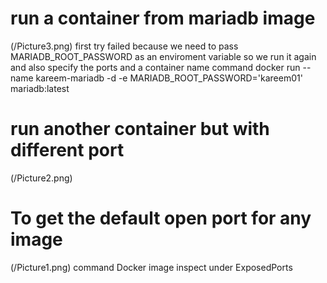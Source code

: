 # run a container from mariadb image 
(/Picture3.png)
first try failed because we need to pass MARIADB_ROOT_PASSWORD as an enviroment variable 
so we run it again and also specify the ports and a container name 
command 
docker run --name kareem-mariadb -d -e MARIADB_ROOT_PASSWORD='kareem01' mariadb:latest

# run another container but with different port 
(/Picture2.png)
# To get the default open port for any image 
(/Picture1.png)
command Docker image inspect <imagename>
under ExposedPorts 
